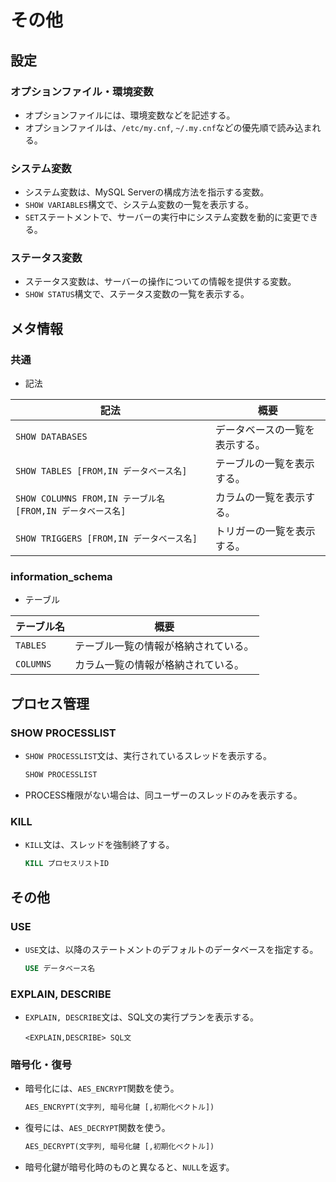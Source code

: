 # その他

## 設定

### オプションファイル・環境変数

- オプションファイルには、環境変数などを記述する。
- オプションファイルは、`/etc/my.cnf`, `~/.my.cnf`などの優先順で読み込まれる。

### システム変数

- システム変数は、MySQL Serverの構成方法を指示する変数。
- `SHOW VARIABLES`構文で、システム変数の一覧を表示する。
- `SET`ステートメントで、サーバーの実行中にシステム変数を動的に変更できる。

### ステータス変数

- ステータス変数は、サーバーの操作についての情報を提供する変数。
- `SHOW STATUS`構文で、ステータス変数の一覧を表示する。

## メタ情報

### 共通

- 記法

| 記法                                                       | 概要                           |
| ---------------------------------------------------------- | ------------------------------ |
| `SHOW DATABASES`                                           | データベースの一覧を表示する。 |
| `SHOW TABLES [FROM,IN データベース名]`                     | テーブルの一覧を表示する。     |
| `SHOW COLUMNS FROM,IN テーブル名 [FROM,IN データベース名]` | カラムの一覧を表示する。       |
| `SHOW TRIGGERS [FROM,IN データベース名]`                   | トリガーの一覧を表示する。     |

### information_schema

- テーブル

| テーブル名 | 概要                                 |
| ---------- | ------------------------------------ |
| `TABLES`   | テーブル一覧の情報が格納されている。 |
| `COLUMNS`  | カラム一覧の情報が格納されている。   |

## プロセス管理

### SHOW PROCESSLIST

- `SHOW PROCESSLIST`文は、実行されているスレッドを表示する。

  ```sql
  SHOW PROCESSLIST
  ```

- PROCESS権限がない場合は、同ユーザーのスレッドのみを表示する。

### KILL

- `KILL`文は、スレッドを強制終了する。

  ```sql
  KILL プロセスリストID
  ```

## その他

### USE

- `USE`文は、以降のステートメントのデフォルトのデータベースを指定する。

  ```sql
  USE データベース名
  ```

### EXPLAIN, DESCRIBE

- `EXPLAIN, DESCRIBE`文は、SQL文の実行プランを表示する。

  ```mysql
  <EXPLAIN,DESCRIBE> SQL文
  ```

### 暗号化・復号

- 暗号化には、`AES_ENCRYPT`関数を使う。

  ```sql
  AES_ENCRYPT(文字列, 暗号化鍵 [,初期化ベクトル])
  ```

- 復号には、`AES_DECRYPT`関数を使う。

  ```sql
  AES_DECRYPT(文字列, 暗号化鍵 [,初期化ベクトル])
  ```

- 暗号化鍵が暗号化時のものと異なると、`NULL`を返す。
